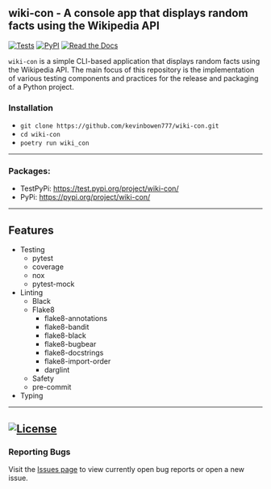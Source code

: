 ## wiki-con - A console app that displays random facts using the Wikipedia API

[![Tests](https://github.com/kevinbowen777/wiki-con/workflows/Tests/badge.svg)](https://github.com/kevinbowen777/wiki-con/actions?workflow=Tests)
[![PyPI](https://img.shields.io/pypi/v/wiki-con.svg)](https://pypi.org/project/wiki-con/)
[![Read the Docs](https://readthedocs.org/projects/wiki-con/badge/)](https://wiki-con.readthedocs.io/)

`wiki-con` is a simple CLI-based application that displays random facts using the Wikipedia API. The main focus of this repository is the implementation of various testing components and practices for the release and packaging of a Python project.


### Installation
 - `git clone https://github.com/kevinbowen777/wiki-con.git`
 - `cd wiki-con`
 - `poetry run wiki_con`

---
### Packages:
 - TestPyPi: https://test.pypi.org/project/wiki-con/
 - PyPi: https://pypi.org/project/wiki-con/

---
## Features
 - Testing
     - pytest
     - coverage
     - nox
     - pytest-mock
 - Linting
     - Black
     - Flake8
       - flake8-annotations
       - flake8-bandit
       - flake8-black
       - flake8-bugbear
       - flake8-docstrings
       - flake8-import-order
       - darglint
     - Safety
     - pre-commit
 - Typing

---
[![License](https://img.shields.io/badge/license-MIT-green)](https://github.com/kevinbowen777/wiki-con/blob/master/LICENSE)
---
### Reporting Bugs

   Visit the [Issues page](https://github.com/kevinbowen777/wiki-con/issues) to view currently open bug reports or open a new issue.
